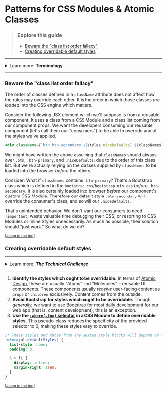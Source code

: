 # Patterns for CSS Modules & Atomic Classes

> ### Explore this guide
> - [Beware the "class list order fallacy"](#beware-the-class-list-order-fallacy)
> - [Creating overridable default styles](#creating-overridable-default-styles)

---

<details>
  <summary>Learn more: <strong>Terminology</strong></summary>
  <hr>
  <blockquote>
    <ul>
      <li>
        <strong><em>Atomic classes:</em></strong> Also known as "utility classes" or "helper classes."
      </li>
      <li>
        <strong><em>CSS Modules:</em></strong> An approach to pseudo-scoping classes and other custom identifiers in CSS (e.g. animation names, named grid lines, and named grid template areas), by prefixing these names with a hash, preventing name collisions. This transformation happens during the build process.
      </li>
    </ul>
  </blockquote>
</details>

---

### Beware the "class list order fallacy"
The order of classes defined in a `className` attribute does not affect how the rules may override each other. It is the order in which those classes _are loaded_ into the CSS engine which matters.

Consider the following JSX element which we'll suppose is from a reusable component. It uses a class from a CSS Module and a class list coming from our component props. We want the developers consuming our reusable component (let's call them our "consumers") to be able to override any of the styles we've applied.

```jsx
<div className={`btn btn-secondary ${styles.niceDefaults} ${classNames}`}>
```

We might have written the above assuming that `classNames` should always over `.btn`, `.btn-primary`, and `.niceDefaults`, due to the order of this class list. But we're actually relying on the classes supplied by `classNames` to be loaded into the browser _before_ the others.

Consider: What if `classNames` contains `.btn-primary`? That's a Bootstrap class which is defined in the `bootstrap.css`/`bootstrap.min.css` _before_ `.btn-secondary`. It is also certainly loaded into browser _before_ our component's custom CSS Module. Therefore our default style `.btn-secondary` will override the consumer's class, and so will our `.niceDefaults`.

That's unintended behavior. We don't want our consumers to need `!important`, waste valuable time debugging their CSS, or resorting to CSS Modules or Inline Styles unnecessarily. As much as possible, their solution should "just work." So what do we do?

<sup>\[[Jump to the top](#patterns-for-css-modules--atomic-classes)\]</sup>

### Creating overridable default styles

---

<details>
  <summary>Learn more: <strong><em>The Technical Challenge</em></strong></summary>
  <hr>
  <blockquote>
    <ol>
      <li>
        Incoming classes from props, Bootstrap classes, and our own component's custom classes will all usually match a selector with a specificity value of 10, and generally _should._ When two conflicting rules match in terms of specificity, <strong>the last to be read by the CSS engine will win</strong>.
      </li>
      <li>
        Bootstrap classes are defined in <strong>an order which is hidden away</strong> from us in an inconvenient-to-reference bundle file. Sometimes the order can be guessed, but this is unreliable.
      </li>
      <li>
        As for incoming classes from props and our own component's custom classes, it is, for a variety of reasons, <strong>impossible to be certain</strong> which class will be read by the CSS engine first except through experimentation.
      </li>
      <li>
        Bootstrap utility classes commonly use `!important`, <strong>elevating the rules beyond specificity</strong> (this can be thought of as ∞ specificity). That's normally fine for content development (which shouldn't need to be overridden), but it's bad news for a style rule specifically intended to be overridden.
      </li>
      <li>
        Together these traits make it easy to design UI components which resist later styling and confound expectations, contributing to the common complaints that CSS development is fraught with time-consuming trial-and-error and mysterious behavior.
      </li>
    </ol>
    <p><em>Therefore...</em></p>
  </blockquote>
</details>

---

1. **Identify the styles which ought to be overridable.** In terms of [Atomic Design](https://www.justinmind.com/ui-design/atomic-design), these are usually "Atoms" and "Molecules" – reusable UI components. These components usually _receive_ user-facing content as `props` or `children` exclusively. Content comes from the outside.
2. **Avoid Bootstrap for styles which ought to be overridable.** Though _generally,_ we want to use Bootstrap for most daily development for our web app (that is, content development), this is an exception.
3. **Use the [`:where(.foo)` selector](https://developer.mozilla.org/en-US/docs/Web/CSS/:where) in a CSS Module to define overridable styles.** This pseudo-class reduces the specificity of the provided selector to 0, making these styles easy to override.

```css
/* These styles and those from any nested style blocks will depend on the :where() selector, which will present no problem to anyone seeking to provide their own styles. */
:where(ul.defaultStyles) {
  list-style: none;
  padding: 0;

  & > li {
    display: inline;
    margin-right: 1rem;
  }
}
```

<sup>\[[Jump to the top](#patterns-for-css-modules--atomic-classes)\]</sup>
